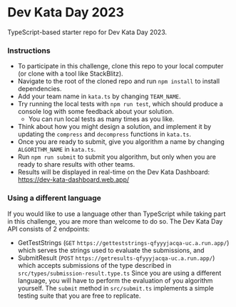 # Dev Kata Day 2023
TypeScript-based starter repo for Dev Kata Day 2023.
### Instructions
* To participate in this challenge, clone this repo to your local computer (or clone with a tool like StackBlitz).
* Navigate to the root of the cloned repo and run `npm install` to install dependencies.
* Add your team name in `kata.ts` by changing `TEAM_NAME`.
* Try running the local tests with `npm run test`, which should produce a console log with some feedback about your solution.
  * You can run local tests as many times as you like.
* Think about how you might design a solution, and implement it by updating the `compress` and `decompress` functions in `kata.ts`.
* Once you are ready to submit, give you algorithm a name by changing `ALGORITHM_NAME` in `kata.ts`.
* Run `npm run submit` to submit you algorithm, but only when you are ready to share results with other teams.
* Results will be displayed in real-time on the Dev Kata Dashboard: https://dev-kata-dashboard.web.app/
### Using a different language
If you would like to use a language other than TypeScript while taking part in this challenge, you are more than welcome to do so. The Dev Kata Day API consists of 2 endpoints:
* GetTestStrings (`GET` `https://getteststrings-qfyyyjacqa-uc.a.run.app/`) which serves the strings used to evaluate the submissions, and
* SubmitResult (`POST` `https://getresults-qfyyyjacqa-uc.a.run.app/`) which accepts submissions of the type described in `src/types/submission-result.type.ts`
Since you are using a different language, you will have to perform the evaluation of you algorithm yourself. The `submit` method in `src/submit.ts` implements a simple testing suite that you are free to replicate.
